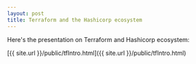 ```yaml
---
layout: post
title: Terraform and the Hashicorp ecosystem
---
```


Here's the presentation on Terraform and Hashicorp ecosystem:

[{{ site.url }}/public/tfIntro.html]({{ site.url }}/public/tfIntro.html)
